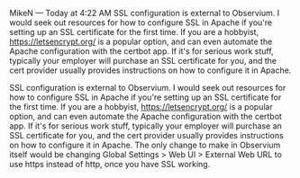 MikeN — Today at 4:22 AM
SSL configuration is external to Observium. I would seek out resources for how to configure SSL in Apache if you're setting up an SSL certificate for the first time. If you are a hobbyist, https://letsencrypt.org/ is a popular option, and can even automate the Apache configuration with the certbot app. If it's for serious work stuff, typically your employer will purchase an SSL certificate for you, and the cert provider usually provides instructions on how to configure it in Apache. 


SSL configuration is external to Observium. I would seek out resources for how to configure SSL in Apache if you're setting up an SSL certificate for the first time. If you are a hobbyist, https://letsencrypt.org/ is a popular option, and can even automate the Apache configuration with the certbot app. If it's for serious work stuff, typically your employer will purchase an SSL certificate for you, and the cert provider usually provides instructions on how to configure it in Apache. 
The only change to make in Observium itself would be changing Global Settings > Web UI > External Web URL to use https instead of http, once you have SSL working.
